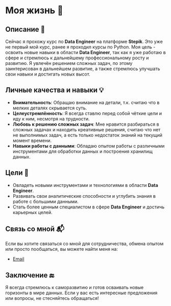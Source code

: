 # Моя жизнь 🚀

## Описание 🌟
Сейчас я прохожу курс по **Data Engineer** на платформе **Stepik**. Это уже не первый мой курс, ранее я проходил курсы по Python. 
Моя цель - освоить новые навыки в области **Data Engineer**, так как я уже работаю в сфере и стремлюсь к дальнейшему профессиональному росту и развитию. Я увлечён решением сложных задач, по этому заинтерисован в дальнейшем развитие, а также стремлюсь улучшать свои навыки и достигать новых высот.

## Личные качества и навыки 💡
- **Внимательность**: Обращаю внимание на детали, т.к. считаю что в мелких деталях скрывается суть.
- **Целеустремлённость**: Я всегда ставлю перед собой чёткие цели и иду к ним, несмотря на трудности.
- **Любовь к решению сложных задач**: Мне нравится разбираться в сложных задачах и находить креативные решения, считаю что нет не выполнимых задач, а есть только недостаток знаний на текущий момент времени.
- **Навыки работы с данными**: Обладаю опытом работы с различными инструментами для обработки данных и построения хранилищ данных.

## Цели 🎯
- Овладеть новыми инструментами и технологиями в области **Data Engineer**.
- Развивать свои аналитические способности и углубить знания в работе с большими данными.
- Стать более ценным специалистом в сфере **Data Engineer** и достичь карьерных целей.

## Связь со мной 📬
Если вы хотите связаться со мной для сотрудничества, обмена опытом или просто пообщаться, вы можете найти меня на:
- [Email](https://digol040404@gmail.com)

## Заключение 🔚
Я всегда стремлюсь к саморазвитию и готов осваивать новые горизонты в мире данных. Если у вас есть интересные предложения или вопросы, не стесняйтесь обращаться!
